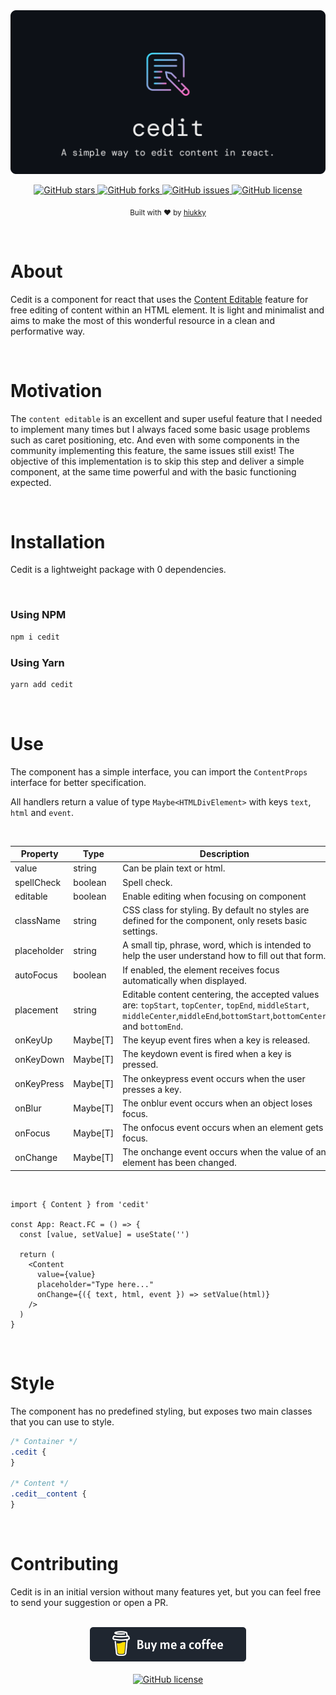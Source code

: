 <div align="center">
  <img alt="cedit logo" src="./assets/banner.png"/>
</div>

<p align="center">
  <a href="https://github.com/hiukky/cedit/stargazers">
    <img alt="GitHub stars" src="https://img.shields.io/github/stars/hiukky/cedit?color=151A20&style=for-the-badge&colorA=0d1117">
  </a>
  <a href="https://github.com/hiukky/cedit/network">
    <img alt="GitHub forks" src="https://img.shields.io/github/forks/hiukky/cedit?color=151A20&style=for-the-badge&colorA=0d1117">
  </a>
  <a href="https://github.com/hiukky/cedit/issues">
    <img alt="GitHub issues" src="https://img.shields.io/github/issues/hiukky/cedit?style=for-the-badge&color=151A20&colorA=0d1117">
  </a>
  <a href="httdivs://github.com/hiukky/cedit/blob/master/LICENSE">
    <img alt="GitHub license" src="https://img.shields.io/github/license/hiukky/cedit?color=151A20&style=for-the-badge&colorA=0d1117" />
  </a>
</p>

<p align="center">
  <sub>Built with ❤︎ by <a href="https://hiukky.com">hiukky</a>
  <br/>
</p>

<br>

# About

Cedit is a component for react that uses the [Content Editable](https://developer.mozilla.org/pt-BR/docs/Web/Guide/HTML/Editable_content) feature for free editing of content within an HTML element. It is light and minimalist and aims to make the most of this wonderful resource in a clean and performative way.

<br>

# Motivation

The `content editable` is an excellent and super useful feature that I needed to implement many times but I always faced some basic usage problems such as caret positioning, etc. And even with some components in the community implementing this feature, the same issues still exist! The objective of this implementation is to skip this step and deliver a simple component, at the same time powerful and with the basic functioning expected.

<br>

# Installation

Cedit is a lightweight package with 0 dependencies.

<br>

### Using NPM

```sh
npm i cedit
```

### Using Yarn

```sh
yarn add cedit
```

<br>

# Use

The component has a simple interface, you can import the `ContentProps` interface for better specification.

All handlers return a value of type `Maybe<HTMLDivElement>` with keys `text`, `html` and `event`.

<br>

| Property    | Type     | Description                                                                                                                                                                     |
| ----------- | -------- | ------------------------------------------------------------------------------------------------------------------------------------------------------------------------------- |
| value       | string   | Can be plain text or html.                                                                                                                                                      |
| spellCheck  | boolean  | Spell check.                                                                                                                                                                    |
| editable    | boolean  | Enable editing when focusing on component                                                                                                                                       |
| className   | string   | CSS class for styling. By default no styles are defined for the component, only resets basic settings.                                                                          |
| placeholder | string   | A small tip, phrase, word, which is intended to help the user understand how to fill out that form.                                                                             |
| autoFocus   | boolean  | If enabled, the element receives focus automatically when displayed.                                                                                                            |
| placement   | string   | Editable content centering, the accepted values are: `topStart`, `topCenter`, `topEnd`, `middleStart`, `middleCenter`,`middleEnd`,`bottomStart`,`bottomCenter` and `bottomEnd`. |
| onKeyUp     | Maybe[T] | The keyup event fires when a key is released.                                                                                                                                   |
| onKeyDown   | Maybe[T] | The keydown event is fired when a key is pressed.                                                                                                                               |
| onKeyPress  | Maybe[T] | The onkeypress event occurs when the user presses a key.                                                                                                                        |
| onBlur      | Maybe[T] | The onblur event occurs when an object loses focus.                                                                                                                             |
| onFocus     | Maybe[T] | The onfocus event occurs when an element gets focus.                                                                                                                            |
| onChange    | Maybe[T] | The onchange event occurs when the value of an element has been changed.                                                                                                        |

<br>

```tsx
import { Content } from 'cedit'

const App: React.FC = () => {
  const [value, setValue] = useState('')

  return (
    <Content
      value={value}
      placeholder="Type here..."
      onChange={({ text, html, event }) => setValue(html)}
    />
  )
}
```

<br>

# Style

The component has no predefined styling, but exposes two main classes that you can use to style.

```css
/* Container */
.cedit {
}

/* Content */
.cedit__content {
}
```

<br>

# Contributing

Cedit is in an initial version without many features yet, but you can feel free to send your suggestion or open a PR.

<br>

<div align="center">
<a target="_blank" rel="noopener noreferrer" href="https://www.buymeacoffee.com/hiukky">
<img width="250" alt="buy me a coffee" src="./assets/coffe.svg"/>
</a>
</div>

<br>

<div align="center">
<a href="https://github.com/hiukky/cedit/blob/master/LICENSE">
<img alt="GitHub license" src="https://img.shields.io/github/license/hiukky/cedit?color=1F2630&style=for-the-badge&colorA=1F2630" />
</a>
</div>
